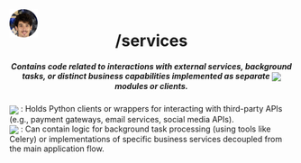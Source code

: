 <img align="center" style='position: fixed' width=50 src="https://github.com/NavajasThomaz/RepositoryModel/blob/main/static/images/3x4Redonda.png?raw=true" />

<div align="center">
<h1>/services</h1>
</div>

##### <div align="center">Contains code related to interactions with external services, background tasks, or distinct business capabilities implemented as separate <img src="https://img.shields.io/badge/python-3670A0?style=for-the-badge&logo=python&logoColor=ffdd54" target="_blank" width="70" align='center'> modules or clients.</div>

<div style=display:inline-block>
<img align="center" height=50 src="https://upload.wikimedia.org/wikipedia/commons/thumb/c/c3/Python-logo-notext.svg/100px-Python-logo-notext.svg.png" />
: Holds Python clients or wrappers for interacting with third-party APIs (e.g., payment gateways, email services, social media APIs).
</div>
<div>
<img align="center" height=50 src="https://encrypted-tbn0.gstatic.com/images?q=tbn:ANd9GcTpAq2i0YoBpm512rJCWDRZulLbATRWtcR3ug&s" />
: Can contain logic for background task processing (using tools like Celery) or implementations of specific business services decoupled from the main application flow.
</div>